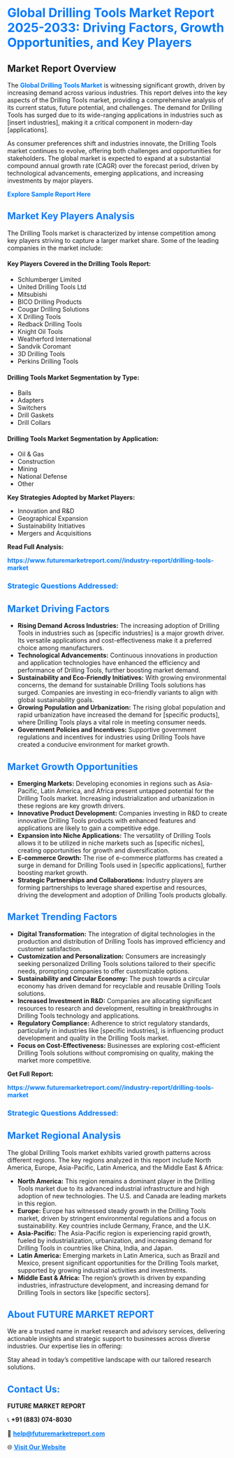 <h1 style="color: #007BFF;">Global Drilling Tools Market Report 2025-2033: Driving Factors, Growth Opportunities, and Key Players</h1>

<section id="overview">
<h2>Market Report Overview</h2>
<p>The <a href="https://www.futuremarketreport.com//industry-report/drilling-tools-market" style="color: #007BFF; text-decoration: none;"><strong>Global Drilling Tools Market</strong></a> is witnessing significant growth, driven by increasing demand across various industries. This report delves into the key aspects of the Drilling Tools market, providing a comprehensive analysis of its current status, future potential, and challenges. The demand for Drilling Tools has surged due to its wide-ranging applications in industries such as [insert industries], making it a critical component in modern-day [applications].</p>
<p>As consumer preferences shift and industries innovate, the Drilling Tools market continues to evolve, offering both challenges and opportunities for stakeholders. The global market is expected to expand at a substantial compound annual growth rate (CAGR) over the forecast period, driven by technological advancements, emerging applications, and increasing investments by major players.</p>
</section>

<section id="overview">
<p><a href="https://www.futuremarketreport.com//request-sample/reportId=89535" style="color: #007BFF; text-decoration: none;"><strong>Explore Sample Report Here</strong></a></p>
</section>

<section id="key-players">
<h2 style="color: #007BFF;">Market Key Players Analysis</h2>
<p>The Drilling Tools market is characterized by intense competition among key players striving to capture a larger market share. Some of the leading companies in the market include:</p>
<h4>Key Players Covered in the Drilling Tools Report:</h4>
<ul><li>Schlumberger Limited</li><li>United Drilling Tools Ltd</li><li>Mitsubishi</li><li>BICO Drilling Products</li><li>Cougar Drilling Solutions</li><li>X Drilling Tools</li><li>Redback Drilling Tools</li><li>Knight Oil Tools</li><li>Weatherford International</li><li>Sandvik Coromant</li><li>3D Drilling Tools</li><li>Perkins Drilling Tools</li></ul>
<h4>Drilling Tools Market Segmentation by Type:</h4>
<ul><li>Bails</li><li>Adapters</li><li>Switchers</li><li>Drill Gaskets</li><li>Drill Collars</li></ul>

<h4>Drilling Tools Market Segmentation by Application:</h4>
<ul><li>Oil &amp; Gas</li><li>Construction</li><li>Mining</li><li>National Defense</li><li>Other</li></ul>
<p><strong>Key Strategies Adopted by Market Players:</strong></p>
<ul>
<li>Innovation and R&D</li>
<li>Geographical Expansion</li>
<li>Sustainability Initiatives</li>
<li>Mergers and Acquisitions</li>
</ul>
</section>

<section>
<p><strong>Read Full Analysis: </strong></p><a href="https://www.futuremarketreport.com//industry-report/drilling-tools-market" style="color: #007BFF; text-decoration: none;"><strong>https://www.futuremarketreport.com//industry-report/drilling-tools-market</strong></a>
<h3 style="color: #007BFF;">Strategic Questions Addressed:</h3>
</section>

<section id="driving-factors">
<h2 style="color: #007BFF;">Market Driving Factors</h2>
<ul>
<li><strong>Rising Demand Across Industries:</strong> The increasing adoption of Drilling Tools in industries such as [specific industries] is a major growth driver. Its versatile applications and cost-effectiveness make it a preferred choice among manufacturers.</li>
<li><strong>Technological Advancements:</strong> Continuous innovations in production and application technologies have enhanced the efficiency and performance of Drilling Tools, further boosting market demand.</li>
<li><strong>Sustainability and Eco-Friendly Initiatives:</strong> With growing environmental concerns, the demand for sustainable Drilling Tools solutions has surged. Companies are investing in eco-friendly variants to align with global sustainability goals.</li>
<li><strong>Growing Population and Urbanization:</strong> The rising global population and rapid urbanization have increased the demand for [specific products], where Drilling Tools plays a vital role in meeting consumer needs.</li>
<li><strong>Government Policies and Incentives:</strong> Supportive government regulations and incentives for industries using Drilling Tools have created a conducive environment for market growth.</li>
</ul>
</section>

<section id="growth-opportunities">
<h2 style="color: #007BFF;">Market Growth Opportunities</h2>
<ul>
<li><strong>Emerging Markets:</strong> Developing economies in regions such as Asia-Pacific, Latin America, and Africa present untapped potential for the Drilling Tools market. Increasing industrialization and urbanization in these regions are key growth drivers.</li>
<li><strong>Innovative Product Development:</strong> Companies investing in R&D to create innovative Drilling Tools products with enhanced features and applications are likely to gain a competitive edge.</li>
<li><strong>Expansion into Niche Applications:</strong> The versatility of Drilling Tools allows it to be utilized in niche markets such as [specific niches], creating opportunities for growth and diversification.</li>
<li><strong>E-commerce Growth:</strong> The rise of e-commerce platforms has created a surge in demand for Drilling Tools used in [specific applications], further boosting market growth.</li>
<li><strong>Strategic Partnerships and Collaborations:</strong> Industry players are forming partnerships to leverage shared expertise and resources, driving the development and adoption of Drilling Tools products globally.</li>
</ul>
</section>

<section id="trending-factors">
<h2 style="color: #007BFF;">Market Trending Factors</h2>
<ul>
<li><strong>Digital Transformation:</strong> The integration of digital technologies in the production and distribution of Drilling Tools has improved efficiency and customer satisfaction.</li>
<li><strong>Customization and Personalization:</strong> Consumers are increasingly seeking personalized Drilling Tools solutions tailored to their specific needs, prompting companies to offer customizable options.</li>
<li><strong>Sustainability and Circular Economy:</strong> The push towards a circular economy has driven demand for recyclable and reusable Drilling Tools solutions.</li>
<li><strong>Increased Investment in R&D:</strong> Companies are allocating significant resources to research and development, resulting in breakthroughs in Drilling Tools technology and applications.</li>
<li><strong>Regulatory Compliance:</strong> Adherence to strict regulatory standards, particularly in industries like [specific industries], is influencing product development and quality in the Drilling Tools market.</li>
<li><strong>Focus on Cost-Effectiveness:</strong> Businesses are exploring cost-efficient Drilling Tools solutions without compromising on quality, making the market more competitive.</li>
</ul>
</section>

<section>
<p><strong>Get Full Report: </strong></p><a href="https://www.futuremarketreport.com//industry-report/drilling-tools-market" style="color: #007BFF; text-decoration: none;"><strong>https://www.futuremarketreport.com//industry-report/drilling-tools-market</strong></a>
<h3 style="color: #007BFF;">Strategic Questions Addressed:</h3>
</section>


<section id="regional-analysis">
<h2 style="color: #007BFF;">Market Regional Analysis</h2>
<p>The global Drilling Tools market exhibits varied growth patterns across different regions. The key regions analyzed in this report include North America, Europe, Asia-Pacific, Latin America, and the Middle East & Africa:</p>
<ul>
<li><strong>North America:</strong> This region remains a dominant player in the Drilling Tools market due to its advanced industrial infrastructure and high adoption of new technologies. The U.S. and Canada are leading markets in this region.</li>
<li><strong>Europe:</strong> Europe has witnessed steady growth in the Drilling Tools market, driven by stringent environmental regulations and a focus on sustainability. Key countries include Germany, France, and the U.K.</li>
<li><strong>Asia-Pacific:</strong> The Asia-Pacific region is experiencing rapid growth, fueled by industrialization, urbanization, and increasing demand for Drilling Tools in countries like China, India, and Japan.</li>
<li><strong>Latin America:</strong> Emerging markets in Latin America, such as Brazil and Mexico, present significant opportunities for the Drilling Tools market, supported by growing industrial activities and investments.</li>
<li><strong>Middle East & Africa:</strong> The region’s growth is driven by expanding industries, infrastructure development, and increasing demand for Drilling Tools in sectors like [specific sectors].</li>
</ul>
</section>

<footer>
<h2 style="color: #007BFF;">About FUTURE MARKET REPORT</h2>
<p>We are a trusted name in market research and advisory services, delivering actionable insights and strategic support to businesses across diverse industries. Our expertise lies in offering:</p>

<p>Stay ahead in today’s competitive landscape with our tailored research solutions.</p>

<h2 style="color: #007BFF;">Contact Us:</h2>
<p><strong>FUTURE MARKET REPORT</strong></p>
<p>📞 <strong>+91 (883) 074-8030</strong></p>
<p>📧 <strong><a href="mailto:help@futuremarketreport.com" style="color: #007BFF;">help@futuremarketreport.com</a></strong></p>
<p>🌐 <strong><a href="https://www.futuremarketreport.com/" style="color: #007BFF;">Visit Our Website</a></strong></p>
</footer>